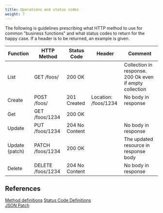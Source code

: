 ```yaml
---
title: Operations and status codes
weight: 7
---
```


The following is guidelines prescribing what HTTP method to use for common "business functions" and what status codes to return for the happy case. If a header is to be returned, an example is given.

| Function | HTTP Method | Status Code | Header   | Comment |
|----------|-------------|-------------|----------|---------|
| List     | GET /foos/  | 200 OK |  | Collection in response. 200 Ok even if empty collection |
| Create   | POST /foos/ | 201 Created | Location: /foos/1234 | No body in response |
| Get      | GET /foos/1234 | 200 OK   |          | |
| Update   | PUT /foos/1234 | 204 No Content | | No body in response |
| Update (patch) | PATCH /foos/1234 | 200 OK | | The updated resource in response body |
| Delete   | DELETE /foos/1234 | 204 No Content | | No body in response |

## References

[Method definitions](https://www.w3.org/Protocols/rfc2616/rfc2616-sec9.html)
[Status Code Definitions](https://www.w3.org/Protocols/rfc2616/rfc2616-sec10.html)  
[JSON Patch](https://tools.ietf.org/html/rfc6902)
